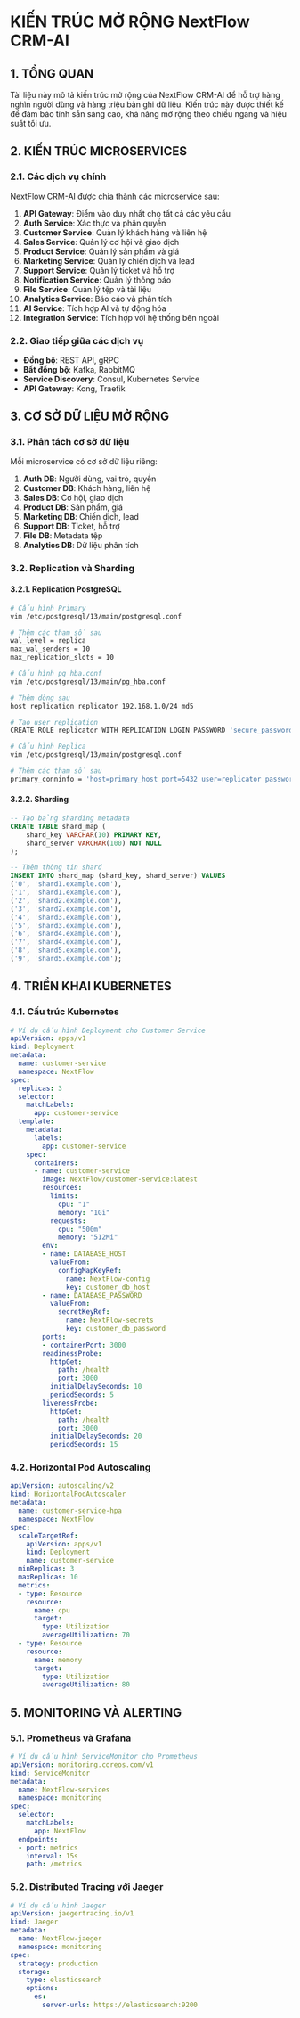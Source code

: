 # KIẾN TRÚC MỞ RỘNG NextFlow CRM-AI

## 1. TỔNG QUAN

Tài liệu này mô tả kiến trúc mở rộng của NextFlow CRM-AI để hỗ trợ hàng nghìn người dùng và hàng triệu bản ghi dữ liệu. Kiến trúc này được thiết kế để đảm bảo tính sẵn sàng cao, khả năng mở rộng theo chiều ngang và hiệu suất tối ưu.

## 2. KIẾN TRÚC MICROSERVICES

### 2.1. Các dịch vụ chính

NextFlow CRM-AI được chia thành các microservice sau:

1. **API Gateway**: Điểm vào duy nhất cho tất cả các yêu cầu
2. **Auth Service**: Xác thực và phân quyền
3. **Customer Service**: Quản lý khách hàng và liên hệ
4. **Sales Service**: Quản lý cơ hội và giao dịch
5. **Product Service**: Quản lý sản phẩm và giá
6. **Marketing Service**: Quản lý chiến dịch và lead
7. **Support Service**: Quản lý ticket và hỗ trợ
8. **Notification Service**: Quản lý thông báo
9. **File Service**: Quản lý tệp và tài liệu
10. **Analytics Service**: Báo cáo và phân tích
11. **AI Service**: Tích hợp AI và tự động hóa
12. **Integration Service**: Tích hợp với hệ thống bên ngoài

### 2.2. Giao tiếp giữa các dịch vụ

- **Đồng bộ**: REST API, gRPC
- **Bất đồng bộ**: Kafka, RabbitMQ
- **Service Discovery**: Consul, Kubernetes Service
- **API Gateway**: Kong, Traefik

## 3. CƠ SỞ DỮ LIỆU MỞ RỘNG

### 3.1. Phân tách cơ sở dữ liệu

Mỗi microservice có cơ sở dữ liệu riêng:

1. **Auth DB**: Người dùng, vai trò, quyền
2. **Customer DB**: Khách hàng, liên hệ
3. **Sales DB**: Cơ hội, giao dịch
4. **Product DB**: Sản phẩm, giá
5. **Marketing DB**: Chiến dịch, lead
6. **Support DB**: Ticket, hỗ trợ
7. **File DB**: Metadata tệp
8. **Analytics DB**: Dữ liệu phân tích

### 3.2. Replication và Sharding

#### 3.2.1. Replication PostgreSQL

```bash
# Cấu hình Primary
vim /etc/postgresql/13/main/postgresql.conf

# Thêm các tham số sau
wal_level = replica
max_wal_senders = 10
max_replication_slots = 10

# Cấu hình pg_hba.conf
vim /etc/postgresql/13/main/pg_hba.conf

# Thêm dòng sau
host replication replicator 192.168.1.0/24 md5

# Tạo user replication
CREATE ROLE replicator WITH REPLICATION LOGIN PASSWORD 'secure_password';

# Cấu hình Replica
vim /etc/postgresql/13/main/postgresql.conf

# Thêm các tham số sau
primary_conninfo = 'host=primary_host port=5432 user=replicator password=secure_password'
```

#### 3.2.2. Sharding

```sql
-- Tạo bảng sharding metadata
CREATE TABLE shard_map (
    shard_key VARCHAR(10) PRIMARY KEY,
    shard_server VARCHAR(100) NOT NULL
);

-- Thêm thông tin shard
INSERT INTO shard_map (shard_key, shard_server) VALUES
('0', 'shard1.example.com'),
('1', 'shard1.example.com'),
('2', 'shard2.example.com'),
('3', 'shard2.example.com'),
('4', 'shard3.example.com'),
('5', 'shard3.example.com'),
('6', 'shard4.example.com'),
('7', 'shard4.example.com'),
('8', 'shard5.example.com'),
('9', 'shard5.example.com');
```

## 4. TRIỂN KHAI KUBERNETES

### 4.1. Cấu trúc Kubernetes

```yaml
# Ví dụ cấu hình Deployment cho Customer Service
apiVersion: apps/v1
kind: Deployment
metadata:
  name: customer-service
  namespace: NextFlow
spec:
  replicas: 3
  selector:
    matchLabels:
      app: customer-service
  template:
    metadata:
      labels:
        app: customer-service
    spec:
      containers:
      - name: customer-service
        image: NextFlow/customer-service:latest
        resources:
          limits:
            cpu: "1"
            memory: "1Gi"
          requests:
            cpu: "500m"
            memory: "512Mi"
        env:
        - name: DATABASE_HOST
          valueFrom:
            configMapKeyRef:
              name: NextFlow-config
              key: customer_db_host
        - name: DATABASE_PASSWORD
          valueFrom:
            secretKeyRef:
              name: NextFlow-secrets
              key: customer_db_password
        ports:
        - containerPort: 3000
        readinessProbe:
          httpGet:
            path: /health
            port: 3000
          initialDelaySeconds: 10
          periodSeconds: 5
        livenessProbe:
          httpGet:
            path: /health
            port: 3000
          initialDelaySeconds: 20
          periodSeconds: 15
```

### 4.2. Horizontal Pod Autoscaling

```yaml
apiVersion: autoscaling/v2
kind: HorizontalPodAutoscaler
metadata:
  name: customer-service-hpa
  namespace: NextFlow
spec:
  scaleTargetRef:
    apiVersion: apps/v1
    kind: Deployment
    name: customer-service
  minReplicas: 3
  maxReplicas: 10
  metrics:
  - type: Resource
    resource:
      name: cpu
      target:
        type: Utilization
        averageUtilization: 70
  - type: Resource
    resource:
      name: memory
      target:
        type: Utilization
        averageUtilization: 80
```

## 5. MONITORING VÀ ALERTING

### 5.1. Prometheus và Grafana

```yaml
# Ví dụ cấu hình ServiceMonitor cho Prometheus
apiVersion: monitoring.coreos.com/v1
kind: ServiceMonitor
metadata:
  name: NextFlow-services
  namespace: monitoring
spec:
  selector:
    matchLabels:
      app: NextFlow
  endpoints:
  - port: metrics
    interval: 15s
    path: /metrics
```

### 5.2. Distributed Tracing với Jaeger

```yaml
# Ví dụ cấu hình Jaeger
apiVersion: jaegertracing.io/v1
kind: Jaeger
metadata:
  name: NextFlow-jaeger
  namespace: monitoring
spec:
  strategy: production
  storage:
    type: elasticsearch
    options:
      es:
        server-urls: https://elasticsearch:9200
```